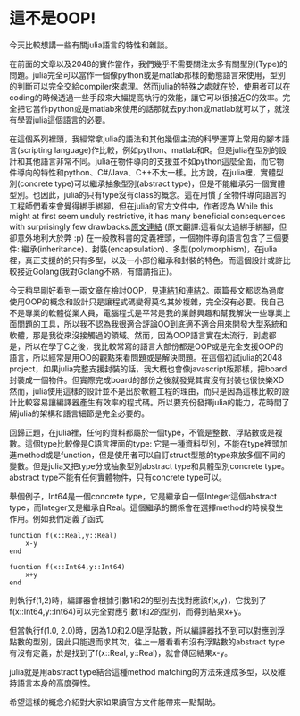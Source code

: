 # 這不是OOP!

今天比較想講一些有關julia語言的特性和雜談。

在前面的文章以及2048的實作當作，我們幾乎不需要關注太多有關型別(Type)的問題。julia完全可以當作一個像python或是matlab那樣的動態語言來使用，型別的判斷可以完全交給compiler來處理。然而julia的特殊之處就在於，使用者可以在coding的時候透過一些手段來大幅提高執行的效能，讓它可以很接近C的效率。完全把它當作python或是matlab來使用的話那就去python或matlab就可以了，就沒有學習julia這個語言的必要。

在這個系列裡頭，我經常拿julia的語法和其他幾個主流的科學運算上常用的腳本語言(scripting language)作比較，例如python、matlab和R。但是julia在型別的設計和其他語言非常不同。julia在物件導向的支援並不如python這麼全面，而它物件導向的特性和python、C#/Java、C++不太一樣。比方說，在julia裡，實體型別(concrete type)可以繼承抽象型別(abstract type)，但是不能繼承另一個實體型別。也因此，julia的只有type沒有class的概念。這在用慣了全物件導向語言的工程師們看來會覺得綁手綁腳，但在julia的官方文件中，作者認為
While this might at first seem unduly restrictive, it has many beneficial consequences with surprisingly few drawbacks.[原文連結](http://docs.julialang.org/en/release-0.3/manual/types/#types) (原文翻譯:這看似太過綁手綁腳，但卻意外地利大於弊 :p) 在一般教科書的定義裡頭，一個物件導向語言包含了三個要件: 繼承(inheritance)、封裝(encapsulation)、多型(polymorphism)，在julia裡，真正支援的的只有多型，以及一小部份繼承和封裝的特色。而這個設計或許比較接近Golang(我對Golang不熟，有錯請指正)。

今天稍早剛好看到一兩文章在檢討OOP，見[連結1](https://plus.google.com/117268856978520890598/posts/3mr4jRE4hLg)和[連結2](http://www.smashcompany.com/technology/object-oriented-programming-is-an-expensive-disaster-which-must-end)。兩篇長文都認為過度使用OOP的概念和設計只是讓程式碼變得莫名其妙複雜，完全沒有必要。我自己不是專業的軟體從業人員，電腦程式是平常是我的業餘興趣和幫我解決一些專業上面問題的工具，所以我不認為我很適合評論OO到底適不適合用來開發大型系統和軟體，那是我從來沒接觸過的領域。然而，因為OOP語言實在太流行，到處都是，所以在學了C之後，我比較常寫的語言大部份都是OOP或是完全支援OOP的語言，所以經常是用OO的觀點來看問題或是解決問題。在這個初試julia的2048 project，如果julia完整支援封裝的話，我大概也會像javascript版那樣，把board封裝成一個物件。但實際完成board的部份之後就發覺其實沒有封裝也很快樂XD 然而，julia使用這樣的設計並不是出於軟體工程的理由，而只是因為這樣比較的設計比較容易讓編譯器產生有效率的程式碼。所以要充份發揮julia的能力，花時間了解julia的架構和語言細節是完全必要的。


回歸正題，在julia裡，任何的資料都屬於一個type，不管是整數、浮點數或是複數。這個type比較像是C語言裡面的type: 它是一種資料型別，不能在type裡頭加進method或是function，但是使用者可以自訂struct型態的type來放多個不同的變數。但是julia又把type分成抽象型別abstract type和具體型別concrete type。abstract type不能有任何實體物件，只有concrete type可以。

舉個例子，Int64是一個concrete type，它是繼承自一個Integer這個abstract type，而Integer又是繼承自Real。這個繼承的關係會在選擇method的時候發生作用。例如我們定義了函式

```
function f(x::Real,y::Real)
    x-y
end

fucntion f(x::Int64,y::Int64)
    x+y
end
```
則執行f(1,2)時，編譯器會根據引數1和2的型別去找對應該f(x,y)，它找到了f(x::Int64,y::Int64)可以完全對應引數1和2的型別，而得到結果x+y。

但當執行f(1.0, 2.0)時，因為1.0和2.0是浮點數，所以編譯器找不到可以對應到浮點數的型別，因此只能退而求其次，往上一層看看有沒有浮點數的abstract type有沒有定義，於是找到了f(x::Real, y::Real)，就會傳回結果x-y。

julia就是用abstract type結合這種method matching的方法來達成多型，以及維持語言本身的高度彈性。

希望這樣的概念介紹對大家如果讀官方文件能帶來一點幫助。










